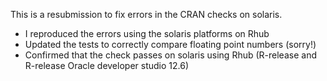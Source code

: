 This is a resubmission to fix errors in the CRAN checks on solaris. 

- I reproduced the errors using the solaris platforms on Rhub
- Updated the tests to correctly compare floating point numbers (sorry!)
- Confirmed that the check passes on solaris using Rhub (R-release and R-release Oracle developer studio 12.6)
